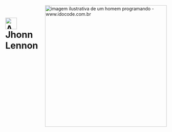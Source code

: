 <img align="right" alt="imagem ilustrativa de um homem programando - www.idocode.com.br" height="380" src="https://idocode.com.br/wp-content/uploads/2020/05/0-destaque-linguagens-de-programacao-2019.jpg.webp">

<h1>
    <a href="https://www.instagram.com/jhonnlennonfelix/">
     <img align="center" alt="Avatar Jhonn Lennon Felix" width="36px" src="https://instagram.fgig6-1.fna.fbcdn.net/v/t51.2885-19/312224665_412541234230246_2126704766640006357_n.jpg?stp=dst-jpg_s150x150&_nc_ht=instagram.fgig6-1.fna.fbcdn.net&_nc_cat=110&_nc_ohc=Gn20nZvkX_8AX90vlTl&edm=AOQ1c0wBAAAA&ccb=7-5&oh=00_AfC2yfvR1wIXTisRIw94dfiRUzsE9zh-96_sxKFYipnEHw&oe=652319A2&_nc_sid=8b3546"></a>
    <span>Jhonn Lennon</span>
</h1>
<!--
**jhonnlennon/jhonnlennon** is a ✨ _special_ ✨ repository because its `README.md` (this file) appears on your GitHub profile.

Here are some ideas to get you started:

- 🔭 I’m currently working on ...
- 🌱 I’m currently learning ...
- 👯 I’m looking to collaborate on ...
- 🤔 I’m looking for help with ...
- 💬 Ask me about ...
- 📫 How to reach me: ...
- 😄 Pronouns: ...
- ⚡ Fun fact: ...
-->
